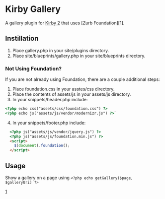 # Kirby Gallery

A gallery plugin for [Kirby 2](http://getkirby.com) that uses [Zurb Foundation][1].

## Instillation
1. Place gallery.php in your site/plugins directory.
2. Place site/blueprints/gallery.php in your site/blueprints directory.

### Not Using Foundation?
If you are not already using Foundation, there are a couple additional steps:

1. Place foundation.css in your asstes/css directory.
2. Place the contents of assets/js in your assets/js directory.
3. In your snippets/header.php include:
```html
<?php echo css("assets/css/foundation.css") ?>
<?php echo js("assets/js/vendor/modernizr.js") ?>`
```
4. In your snippets/footer.php include:
```html
  <?php js("assets/js/vendor/jquery.js") ?>
  <?php js("assets/js/foundation.min.js") ?>
  <script>
    $(document).foundation();
  </script>
```

## Usage

Show a gallery on a page using `<?php echo getGallery($page, $galleryUri) ?>`


[1](http://foundation.zurb.com/)
